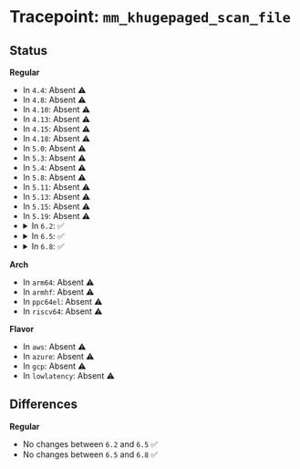 # Tracepoint: <code>mm_khugepaged_scan_file</code>

## Status
<b>Regular</b>
<ul>
<li>
In <code>4.4</code>: Absent ⚠️
</li>
<li>
In <code>4.8</code>: Absent ⚠️
</li>
<li>
In <code>4.10</code>: Absent ⚠️
</li>
<li>
In <code>4.13</code>: Absent ⚠️
</li>
<li>
In <code>4.15</code>: Absent ⚠️
</li>
<li>
In <code>4.18</code>: Absent ⚠️
</li>
<li>
In <code>5.0</code>: Absent ⚠️
</li>
<li>
In <code>5.3</code>: Absent ⚠️
</li>
<li>
In <code>5.4</code>: Absent ⚠️
</li>
<li>
In <code>5.8</code>: Absent ⚠️
</li>
<li>
In <code>5.11</code>: Absent ⚠️
</li>
<li>
In <code>5.13</code>: Absent ⚠️
</li>
<li>
In <code>5.15</code>: Absent ⚠️
</li>
<li>
In <code>5.19</code>: Absent ⚠️
</li>
<li>
<details>
<summary>In <code>6.2</code>: ✅</summary>

Event:

```c
struct trace_event_raw_mm_khugepaged_scan_file {
    struct trace_entry ent;
    struct mm_struct *mm;
    long unsigned int pfn;
    u32 __data_loc_filename;
    int present;
    int swap;
    int result;
    char __data[0];
};
```
Function:

```c
void trace_event_raw_event_mm_khugepaged_scan_file(void *__data, struct mm_struct *mm, struct page *page, struct file *file, int present, int swap, int result);
```
</details>
</li>
<li>
<details>
<summary>In <code>6.5</code>: ✅</summary>

Event:

```c
struct trace_event_raw_mm_khugepaged_scan_file {
    struct trace_entry ent;
    struct mm_struct *mm;
    long unsigned int pfn;
    u32 __data_loc_filename;
    int present;
    int swap;
    int result;
    char __data[0];
};
```
Function:

```c
void trace_event_raw_event_mm_khugepaged_scan_file(void *__data, struct mm_struct *mm, struct page *page, struct file *file, int present, int swap, int result);
```
</details>
</li>
<li>
<details>
<summary>In <code>6.8</code>: ✅</summary>

Event:

```c
struct trace_event_raw_mm_khugepaged_scan_file {
    struct trace_entry ent;
    struct mm_struct *mm;
    long unsigned int pfn;
    u32 __data_loc_filename;
    int present;
    int swap;
    int result;
    char __data[0];
};
```
Function:

```c
void trace_event_raw_event_mm_khugepaged_scan_file(void *__data, struct mm_struct *mm, struct page *page, struct file *file, int present, int swap, int result);
```
</details>
</li>
</ul>
<b>Arch</b>
<ul>
<li>
In <code>arm64</code>: Absent ⚠️
</li>
<li>
In <code>armhf</code>: Absent ⚠️
</li>
<li>
In <code>ppc64el</code>: Absent ⚠️
</li>
<li>
In <code>riscv64</code>: Absent ⚠️
</li>
</ul>
<b>Flavor</b>
<ul>
<li>
In <code>aws</code>: Absent ⚠️
</li>
<li>
In <code>azure</code>: Absent ⚠️
</li>
<li>
In <code>gcp</code>: Absent ⚠️
</li>
<li>
In <code>lowlatency</code>: Absent ⚠️
</li>
</ul>

## Differences
<b>Regular</b>
<ul>
<li>
No changes between <code>6.2</code> and <code>6.5</code> ✅
</li>
<li>
No changes between <code>6.5</code> and <code>6.8</code> ✅
</li>
</ul>
